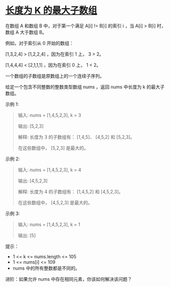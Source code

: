 #  [长度为 K 的最大子数组](https://leetcode.cn/problems/largest-subarray-length-k)

在数组 A 和数组 B 中，对于第一个满足 A[i] != B[i] 的索引 i ，当 A[i] > B[i] 时，数组 A 大于数组 B。

例如，对于索引从 0 开始的数组：

[1,3,2,4] > [1,2,2,4] ，因为在索引 1 上， 3 > 2。

[1,4,4,4] < [2,1,1,1] ，因为在索引 0 上， 1 < 2。

一个数组的子数组是原数组上的一个连续子序列。

给定一个包含不同整数的整数类型数组 nums ，返回 nums 中长度为 k 的最大子数组。

 

示例 1:

> 输入: nums = [1,4,5,2,3], k = 3
> 
> 输出: [5,2,3]
> 
> 解释: 长度为 3 的子数组有： [1,4,5]、 [4,5,2] 和 [5,2,3]。
> 
> 在这些数组中， [5,2,3] 是最大的。

示例 2:

> 输入: nums = [1,4,5,2,3], k = 4
> 
> 输出: [4,5,2,3]
> 
> 解释: 长度为 4 的子数组有： [1,4,5,2] 和 [4,5,2,3]。
> 
> 在这些数组中， [4,5,2,3] 是最大的。

示例 3:

> 输入: nums = [1,4,5,2,3], k = 1
> 
> 输出: [5]
 

提示：

- 1 <= k <= nums.length <= 105
- 1 <= nums[i] <= 109
- nums 中的所有整数都是不同的。
 

进阶：如果允许 nums 中存在相同元素，你该如何解决该问题？